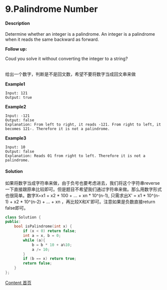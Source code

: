 # 9.Palindrome Number

#### Description

Determine whether an integer is a palindrome. An integer is a palindrome when it reads the same backward as forward.

**Follow up:**

Coud you solve it without converting the integer to a string?

<br>给出一个数字，判断是不是回文数，希望不要将数字当成回文串来做<br>



**Example1**


```
Input: 121
Output: true
```

**Example2**

```
Input: -121
Output: false
Explanation: From left to right, it reads -121. From right to left, it becomes 121-. Therefore it is not a palindrome.
```

**Example3**

```
Input: 10
Output: false
Explanation: Reads 01 from right to left. Therefore it is not a palindrome.
```


#### Solution

如果将数字当成字符串来做，由于负号也要考虑进去，我们将这个字符串reverse一下直接跟原串比较即可。但是题目不希望我们通过字符串来做。那么用数字形式也很简单。数字X=x1  + x2 * 100 + ... + xn * 10^(n-1), 只需求出X' = x1 * 10^(n-1) + x2 * 10^(n-2) + ... + xn ，再比较X和X'即可。注意如果是负数直接return false即可。

```c++
class Solution {
public:
    bool isPalindrome(int x) {
        if (x < 0) return false;
        int a = x, b = 0;
      	while (a){
        	b = b * 10 + a%10;
          	a /= 10;
      	}
        if (b == x) return true;
        return false;
    }
};
```



[Content   首页](../README.md)

